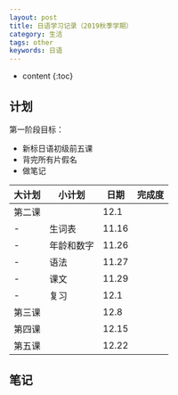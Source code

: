 ```yaml
---
layout: post
title: 日语学习记录（2019秋季学期）
category: 生活
tags: other
keywords: 日语
---
```


* content
{:toc}


## 计划
第一阶段目标：
- 新标日语初级前五课
- 背完所有片假名
- 做笔记

大计划|小计划|日期|完成度
--|--|--|--
第二课||12.1|
-|生词表|11.16|
-|年龄和数字|11.26|
-|语法|11.27|
-|课文|11.29|
-|复习|12.1|
第三课||12.8|
第四课||12.15|
第五课||12.22|


## 笔记


